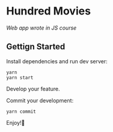 # Hundred Movies

_Web app wrote in JS course_

## Gettign Started

Install dependencies and run dev server:

```
yarn
yarn start
```

Develop your feature.

Commit your development:

```
yarn commit
```

Enjoy!🎉
